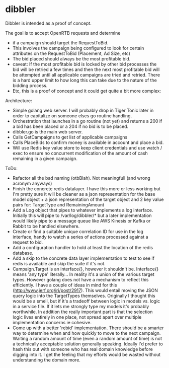 # dibbler

Dibbler is intended as a proof of concept.

The goal is to accept OpenRTB requests and determine 
* if a campaign should target the RequestToBid.
* This involves the campaign being configured to look for certain attributes on the RequestToBid (Placement, Ad Size, etc)
* The bid placed should always be the most profitable bid.
* caveat: If the most profitable bid is locked by other bid processes the bid will be retried a few times and then the next most profitable bid will be attempted until all applicable campaigns are tried and retried.  There is a hard upper limit to how long this can take due to the nature of the bidding process.
* Etc, this is a proof of concept and it could get quite a bit more complex:

Architecture:
* Simple golang web server.  I will probably drop in Tiger Tonic later in order to capitalize on someone elses go routine handling.
* Orchestration that launches in a go routine (not yet) and returns a 200 if a bid has been placed or a 204 if no bid is to be placed.
* dibbler.go is the main web server.
* Calls GetCampaigns to get list of applicable campaigns
* Calls PlaceBids to confirm money is available in account and place a bid.
* Will use Redis key value store to keep client credentials and use watch / exec to ensure no concurrent modification of the amount of cash remaining in a given campaign.

ToDo:
* Refactor all the bad naming (otbBlah).  Not meaningfull (and wrong acronym anyways)
* Finish the concrete redis datalayer.  I have this more or less working but I'm pretty sure it will be cleaner as a json representation for the base model object + a json representation of the target object and 2 key value pairs for: TargetType and RemainingAmount
* Add a Log object that pipes to whatever implements a log interface.  Initially this will pipe to /var/log/dibbler/* but a later implementation would likely pipe to a message queue like AWS Kinesis or Kafka or Rabbit to be handled elsewhere.
* Create or find a suitable unique correlation ID for use in the log interface, handy to watch a series of actions processed against a request to bid.
* Add a configuration handler to hold at least the location of the redis database.
* Add a skip to the concrete data layer implementation to test to see if redis is available and skip the suite if it's not.
* Campaign.Target is an interface{}, however it shouldn't be.  Interface{} means 'any type' literally... In reality it's a union of the various target types.  However golang does not have a mechanism to reflect this efficiently.  I have a couple of ideas in mind for this (http://www.jerf.org/iri/post/2917). This would entail moving the JSON query logic into the TargetTypes themselves.  Originally I thought this would be a smell, but if it's a tradeoff between logic in models vs. logic in a service file.  If it lets me strongly type my models it's probably worthwhile.  In addition the really important part is that the selection logic lives entirely in one place, not spread apart over multiple implementation concerns ie cohesive.
* Come up with a better 'rebid' implementation.  There should be a smarter way to determine when and how quickly to move to the next campaign.  Waiting a random amount of time (even a random amount of time) is not a technically acceptable solution generally speaking.  Ideally I'd prefer to hash this out with someone who has real domain knowledge before digging into it.  I get the feeling that my efforts would be wasted without understanding the domain more.
